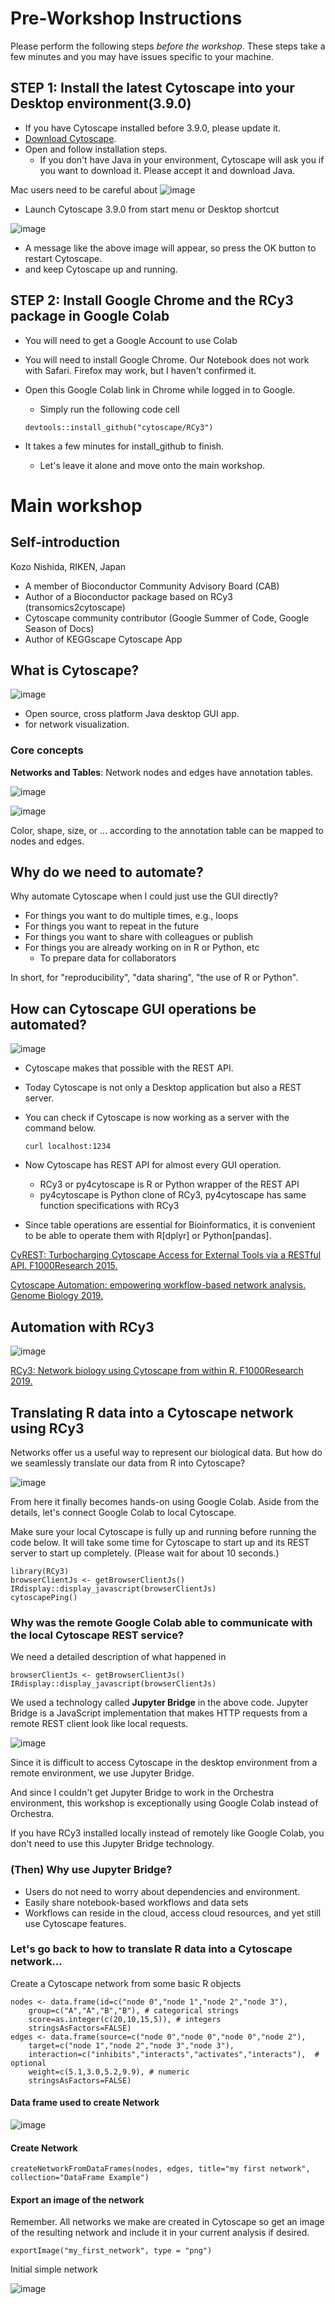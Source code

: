 # Pre-Workshop Instructions

Please perform the following steps *before the workshop*.
These steps take a few minutes
and you may have issues specific to your machine.

## STEP 1: Install the latest Cytoscape into your Desktop environment(3.9.0)
- If you have Cytoscape installed before 3.9.0, please update it.
- [Download Cytoscape](https://cytoscape.org/download.html).
- Open and follow installation steps.
  - If you don't have Java in your environment, Cytoscape will ask you if you want to download it. Please accept it and download Java.

Mac users need to be careful about
![image](https://user-images.githubusercontent.com/12192/139439069-dba3e46a-8fe2-414c-98fe-55d02ba39e32.png)

- Launch Cytoscape 3.9.0 from start menu or Desktop shortcut

![image](https://user-images.githubusercontent.com/12192/139441980-5d73579f-39dd-45da-916b-759eff99474d.png)

- A message like the above image will appear, so press the OK button to restart Cytoscape.
- and keep Cytoscape up and running.

## STEP 2: Install Google Chrome and the RCy3 package in Google Colab
- You will need to get a Google Account to use Colab
- You will need to install Google Chrome. Our Notebook does not work with Safari. Firefox may work, but I haven't confirmed it.
- Open this Google Colab link in Chrome while logged in to Google.
  - Simply run the following code cell

  ```
  devtools::install_github("cytoscape/RCy3")
  ```
- It takes a few minutes for install_github to finish.
  - Let's leave it alone and move onto the main workshop.

# Main workshop

## Self-introduction

Kozo Nishida, RIKEN, Japan
- A member of Bioconductor Community Advisory Board (CAB)
- Author of a Bioconductor package based on RCy3 (transomics2cytoscape)
- Cytoscape community contributor (Google Summer of Code, Google Season of Docs)
- Author of KEGGscape Cytoscape App

## What is Cytoscape?

![image](https://user-images.githubusercontent.com/12192/139426468-915e9a76-7e4e-4a37-aee9-3d0e344f551e.png)

- Open source, cross platform Java desktop GUI app.
- for network visualization.

### Core concepts

**Networks and Tables**: Network nodes and edges have annotation tables.

![image](https://user-images.githubusercontent.com/12192/139427094-bfd9a839-dabf-468d-8f28-6458443c8e61.png)

![image](https://user-images.githubusercontent.com/12192/139427149-4f0fe568-3851-4de6-834e-2e809e85f1be.png)

Color, shape, size, or ... according to the annotation table can be mapped to nodes and edges.

## Why do we need to automate?
Why automate Cytoscape when I could just use the GUI directly?

- For things you want to do multiple times, e.g., loops
- For things you want to repeat in the future
- For things you want to share with colleagues or publish
- For things you are already working on in R or Python, etc
  - To prepare data for collaborators

In short, for "reproducibility", "data sharing", "the use of R or Python".

## How can Cytoscape GUI operations be automated?

![image](https://user-images.githubusercontent.com/12192/139397677-80076550-e458-4bd4-9ab5-ba48ef6843b9.png)

- Cytoscape makes that possible with the REST API.
- Today Cytoscape is not only a Desktop application but also a REST server.
- You can check if Cytoscape is now working as a server with the command below.

  ```
  curl localhost:1234
  ```

- Now Cytoscape has REST API for almost every GUI operation.
  - RCy3 or py4cytoscape is R or Python wrapper of the REST API
  - py4cytoscape is Python clone of RCy3, py4cytoscape has same function specifications with RCy3
- Since table operations are essential for Bioinformatics, it is convenient to be able to operate them with R[dplyr] or Python[pandas].

[CyREST: Turbocharging Cytoscape Access for External Tools via a RESTful API. F1000Research 2015.](https://dx.doi.org/10.12688%2Ff1000research.6767.1)

[Cytoscape Automation: empowering workflow-based network analysis. Genome Biology 2019.](https://doi.org/10.1186/s13059-019-1758-4)

## Automation with RCy3

![image](https://user-images.githubusercontent.com/12192/139400142-8a2a764b-dbbe-4e47-9d3c-d4cc07602468.png)

[RCy3: Network biology using Cytoscape from within R. F1000Research 2019.](https://f1000research.com/articles/8-1774)

## Translating R data into a Cytoscape network using RCy3

Networks offer us a useful way to represent our biological data.
But how do we seamlessly translate our data from R into Cytoscape?

![image](https://user-images.githubusercontent.com/12192/139404069-536a67a2-e8fe-4072-bc42-74bfb060f924.png)

From here it finally becomes hands-on using Google Colab.
Aside from the details, let's connect Google Colab to local Cytoscape.

Make sure your local Cytoscape is fully up and running before running the code below.
It will take some time for Cytoscape to start up and its REST server to start up completely.
(Please wait for about 10 seconds.)

```{r}
library(RCy3)
browserClientJs <- getBrowserClientJs()
IRdisplay::display_javascript(browserClientJs)
cytoscapePing()
```

### Why was the remote Google Colab able to communicate with the local Cytoscape REST service?

We need a detailed description of what happened in

```
browserClientJs <- getBrowserClientJs()
IRdisplay::display_javascript(browserClientJs)
```

We used a technology called **Jupyter Bridge** in the above code.
Jupyter Bridge is a JavaScript implementation that makes HTTP requests from a remote REST client look like local requests.

![image](https://user-images.githubusercontent.com/12192/139530994-8afd99b2-1175-46b3-9ad7-166d8ba78f2a.png)

Since it is difficult to access Cytoscape in the desktop environment from a remote environment, we use Jupyter Bridge.

And since I couldn't get Jupyter Bridge to work in the Orchestra environment,
this workshop is exceptionally using Google Colab instead of Orchestra.

If you have RCy3 installed locally instead of remotely like Google Colab,
you don't need to use this Jupyter Bridge technology.

### (Then) Why use Jupyter Bridge?

- Users do not need to worry about dependencies and environment.
- Easily share notebook-based workflows and data sets
- Workflows can reside in the cloud, access cloud resources, and yet still use Cytoscape features.

### Let's go back to how to translate R data into a Cytoscape network...

Create a Cytoscape network from some basic R objects

```{r}
nodes <- data.frame(id=c("node 0","node 1","node 2","node 3"),
    group=c("A","A","B","B"), # categorical strings
    score=as.integer(c(20,10,15,5)), # integers
    stringsAsFactors=FALSE)
edges <- data.frame(source=c("node 0","node 0","node 0","node 2"),
    target=c("node 1","node 2","node 3","node 3"),
    interaction=c("inhibits","interacts","activates","interacts"),  # optional
    weight=c(5.1,3.0,5.2,9.9), # numeric
    stringsAsFactors=FALSE)
```

#### Data frame used to create Network

![image](https://user-images.githubusercontent.com/12192/139534280-0c569dfd-d66d-4054-9b58-becce79225bc.png)

#### Create Network

```{r}
createNetworkFromDataFrames(nodes, edges, title="my first network", collection="DataFrame Example")
```

#### Export an image of the network

Remember.
All networks we make are created in Cytoscape so get an image of the resulting network and include it in your current analysis if desired.

```{r}
exportImage("my_first_network", type = "png")
```

Initial simple network

![image](https://user-images.githubusercontent.com/12192/139537190-1f79f871-5dbd-4779-9a4f-7c67f263101b.png)


